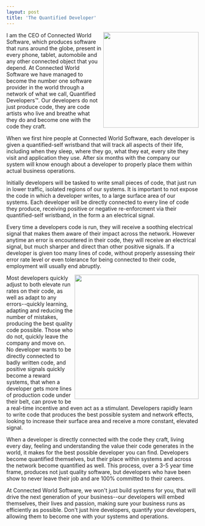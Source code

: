 ```yaml
---
layout: post
title: 'The Quantified Developer'
---
```

<p><img src="https://s3.amazonaws.com/kinlane-productions/fiction/connected-world-software/bw-connected-world-software.png" alt="" width="250" align="right" /></p>
<p>I am the CEO of Connected World Software, which produces software that runs around the globe, present in every phone, tablet, automobile and any other connected object that you depend.   At Connected World Software we have managed to become the number one software provider in the world through a network of what we call, Quantified Developers&trade;.  Our developers do not just produce code, they are code artists who live and breathe what they do and become one with the code they craft.</p>
<p>When we first hire people at Connected World Software, each developer is given a quantified-self wristband that will track all aspects of their life, including when they sleep, where they go, what they eat, every site they visit and application they use. After six months with the company our system will know enough about a developer to properly place them within actual business operations.</p>
<p>Initially developers will be tasked to write small pieces of code, that just run in lower traffic, isolated regions of our systems. It is important to not expose the code in which a developer writes, to a large surface area of our systems. Each developer will be directly connected to every line of code they produce, receiving positive or negative re-enforcment via their quantified-self wristband, in the form a an electrical signal.</p>
<p>Every time a developers code is run, they will receive a soothing electrical signal that makes them aware of their impact across the network. However anytime an error is encountered in their code, they will receive an electrical signal, but much sharper and direct than other positive signals. If a developer is given too many lines of code, without properly assessing their error rate level or even tolerance for being connected to their code, employment will usually end abruptly.</p>
<p><img src="https://s3.amazonaws.com/kinlane-productions/fiction/connected-world-software/quantified-self-bracelet.png" alt="" width="325" align="right" /></p>
<p>Most developers quickly adjust to both elevate run rates on their code, as well as adapt to any errors--quickly learning, adapting and reducing the number of mistakes, producing the best quality code possible. Those who do not, quickly leave the company and move on.  No developer wants to be directly connected to badly written code, and positive signals quickly become a reward systems, that when a developer gets more lines of production code under their belt, can prove to be a real-time incentive and even act as a stimulant. Developers rapidly learn to write code that produces the best possible system and network effects, looking to increase their surface area and receive a more constant, elevated signal.</p>
<p>When a developer is directly connected with the code they craft, living every day, feeling and understanding the value their code generates in the world, it makes for the best possible developer you can find. Developers become quantified themselves, but their place within systems and across the network become quantified as well. This process, over a 3-5 year time frame, produces not just quality software, but developers who have been show to never leave their job and are 100% committed to their careers.</p>
<p>At Connected World Software, we won't just build systems for you, that will drive the next generation of your business--our developers will embed themselves, their lives and passion, making sure your business runs as efficiently as possible.  Don't just hire developers, quantify your developers, allowing them to become one with your systems and operations.</p>